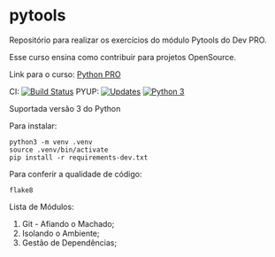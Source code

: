 # pytools
Repositório para realizar os exercícios do módulo Pytools do Dev PRO. 

Esse curso ensina como contribuir para projetos OpenSource. 

Link para o curso: [Python PRO](https://www.pythonpro.com.br) 

CI:  [![Build Status](https://app.travis-ci.com/fespaulonci/pytools.svg?branch=master)](https://app.travis-ci.com/fespaulonci/pytools)
PYUP:  [![Updates](https://pyup.io/repos/github/fespaulonci/pytools/shield.svg)](https://pyup.io/repos/github/fespaulonci/pytools/)
  [![Python 3](https://pyup.io/repos/github/fespaulonci/pytools/python-3-shield.svg)](https://pyup.io/repos/github/fespaulonci/pytools/)

Suportada versão 3 do Python

Para instalar:

```console
python3 -m venv .venv
source .venv/bin/activate
pip install -r requirements-dev.txt
```

Para conferir a qualidade de código:

```console
flake8
```

Lista de Módulos:
1. Git - Afiando o Machado;
2. Isolando o Ambiente;
3. Gestão de Dependências;
